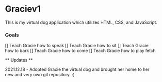 # Graciev1
This is my virtual dog application which utilizes HTML, CSS, and JavaScript.

### Goals ###
[] Teach Gracie how to speak
[] Teach Gracie how to sit
[] Teach Gracie how to bark
[] Teach Gracie how to come
[] Teach Gracie how to play fetch

** Updates **

2021.12.18 - Adopted Gracie the virtual dog and brought her home to her new and very own git repository. :)

